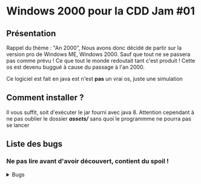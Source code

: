 # Windows 2000 pour la CDD Jam #01

## Présentation
Rappel du thème : "An 2000",
Nous avons donc décidé de partir sur la version pro de Windows ME, Windows 2000. Sauf que tout ne se passera pas comme prévu ! Ce que tout le monde redoutait tant c'est produit ! Cette os est devenu buggué à cause du passage à l'an 2000.

Ce logiciel est fait en java est n'est **pas** un vrai os, juste une simulation

## Comment installer ?
Il vous suffit, soit d'exécuter le jar fourni avec java 8. Attention cependant à ne pas oublier le dossier __*assets/*__ sans quoi le programmme ne pourra pas se lancer

## Liste des bugs
### Ne pas lire avant d'avoir découvert, contient du spoil !

<details>
  <summary>Bugs</summary>
  <ul>
  <li> Attention à ne pas refuser les cgu, sinon un petit problème risque de se produire! </li>
  <li> La barre de chargement n'a pas trop envie d'augmenter </li>
  <li> Il y a clippy ! Cet assistant de bureau un peu pénible, je vous conseille de ne pas le contrarier </li>
  <li> Le lecteur de musique ne passe qu'une seule chanson... Saurez-vous la reconnaître ? </li>
  <li> Les paramètres prennent trop de mémoire vive... </li>
  <li> Internet explorer, est, comme d'habitude, bien buggé ! </li>
  <li> Saurez-vous lancer une application depuis le start menu ? Moi je ne pense pas ! </li>
  <li> Le terminal de commande, a tout inversé dans les commandes disponibles... Saurez vous les retrouver ? </li>
  <li> L'explorateur de fichiers a quelques problème d'encodage sur les noms... </li>
  </ul>
</details>
